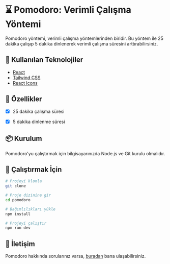 # ⌛ Pomodoro: Verimli Çalışma Yöntemi

Pomodoro yöntemi, verimli çalışma yöntemlerinden biridir. Bu yöntem ile 25 dakika çalışıp 5 dakika dinlenerek verimli çalışma süresini arttırabilirsiniz.

 ## 🧰 Kullanılan Teknolojiler
  + [React](https://reactjs.org/)
  + [Tailwind CSS](https://tailwindcss.com/)
  + [React Icons](https://react-icons.github.io/react-icons/)

## 📝 Özellikler
- [x] 25 dakika çalışma süresi
- [x] 5 dakika dinlenme süresi


## 📦 Kurulum
Pomodoro'yu çalıştırmak için bilgisayarınızda Node.js ve Git kurulu olmalıdır.

## 🚀 Çalıştırmak İçin 
    
```bash
# Projeyi klonla
git clone

# Proje dizinine gir
cd pomodoro

# Bağımlılıkları yükle
npm install

# Projeyi çalıştır
npm run dev
```

## 📧 İletişim
Pomodoro hakkında sorularınız varsa, [buradan](
https://twitter.com/vaycem) bana ulaşabilirsiniz.


